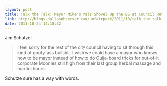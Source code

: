 ```yaml
---
layout: post
title: Talk the Talk: Mayor Mike's Pals Shovel Up the BS at Council Retreat
link: http://blogs.dallasobserver.com/unfairpark/2011/10/talk_the_talk_mayor_mikes_pals.php
date: 2011-10-24 14:18:32
---
```


Jim Schutze:
> I feel sorry for the rest of the city council having to sit through this
> kind of goofy-ass bullshit. I wish we could have a mayor who knows how to be
> mayor instead of how to do Ouija-board tricks for out-of-it corporate
> Moonies still high from their last group herbal massage and martini hours.

Schutze sure has a way with words.
